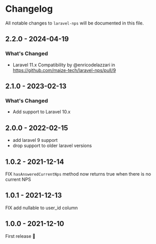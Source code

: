 # Changelog

All notable changes to `laravel-nps` will be documented in this file.

## 2.2.0 - 2024-04-19

### What's Changed

* Laravel 11.x Compatibility by @enricodelazzari in https://github.com/maize-tech/laravel-nps/pull/9

## 2.1.0 - 2023-02-13

### What's Changed

- Add support to Laravel 10.x

## 2.0.0 - 2022-02-15

- add laravel 9 support
- drop support to older laravel versions

## 1.0.2 - 2021-12-14

FIX `hasAnsweredCurrentNps` method now returns true when there is no current NPS

## 1.0.1 - 2021-12-13

FIX add nullable to user_id column

## 1.0.0 - 2021-12-10

First release 🚀
